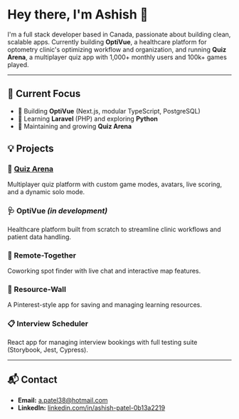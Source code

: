 # Hey there, I'm Ashish 👋

I'm a full stack developer based in Canada, passionate about building clean, scalable apps. Currently building **OptiVue**, a healthcare platform for optometry clinic's optimizing workflow and organization, and running **Quiz Arena**, a multiplayer quiz app with 1,000+ monthly users and 100k+ games played.

---
## 🔭 Current Focus

- 🧪 Building **OptiVue** (Next.js, modular TypeScript, PostgreSQL)
- 🧠 Learning **Laravel** (PHP) and exploring **Python**
- 📱 Maintaining and growing **Quiz Arena**

## 💡 Projects
### 🧠 [Quiz Arena](https://linktr.ee/quizarena)
Multiplayer quiz platform with custom game modes, avatars, live scoring, and a dynamic solo mode.
### 🩺 OptiVue *(in development)*
Healthcare platform built from scratch to streamline clinic workflows and patient data handling.
### 📍 Remote-Together
Coworking spot finder with live chat and interactive map features.
### 📌 Resource-Wall
A Pinterest-style app for saving and managing learning resources.
### 📋 Interview Scheduler
React app for managing interview bookings with full testing suite (Storybook, Jest, Cypress).

---
## 📬 Contact
- **Email:** [a.patel38@hotmail.com](mailto:a.patel38@hotmail.com)  
- **LinkedIn:** [linkedin.com/in/ashish-patel-0b13a2219](https://www.linkedin.com/in/ashish-patel-0b13a2219)

